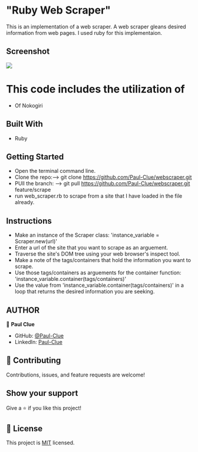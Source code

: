 # "Ruby Web Scraper"
 This is an implementation of a web scraper. A web scraper gleans desired information from web pages. I used ruby for this implementaion. 
## Screenshot
![](assets/screenshot.png)

# This code includes the utilization of 
- Of Nokogiri

## Built With
- Ruby

## Getting Started

- Open the terminal command line.
- Clone the repo:--> git clone https://github.com/Paul-Clue/webscraper.git
- PUll the branch: --> git pull https://github.com/Paul-Clue/webscraper.git feature/scrape
- run web_scraper.rb to scrape from a site that I have loaded in the file already.

## Instructions
- Make an instance of the Scraper class: 'instance_variable = Scraper.new(url)'
- Enter a url of the site that you want to scrape as an arguement.
- Traverse the site's DOM tree using your web browser's inspect tool.
- Make a note of the tags/containers that hold the information you want to scrape.
- Use those tags/containers as arguements for the container function: 'instance_variable.container(tags/containers)'
- Use the value from 'instance_variable.container(tags/containers)' in a loop that returns the desired information you are seeking.


## AUTHOR
👤 **Paul Clue**
- GitHub: [@Paul-Clue](https://github.com/Paul-Clue/) 
- LinkedIn: [Paul-Clue](https://www.linkedin.com/in/paul-clue-5136a01b1/)

## 🤝 Contributing

Contributions, issues, and feature requests are welcome!

## Show your support

Give a ⭐️ if you like this project!

## 📝 License

This project is [MIT](https://github.com/Paul-Clue/webscraper/blob/main/LICENSE) licensed.